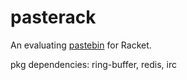 pasterack
=========

An evaluating [pastebin](http://www.pasterack.org) for Racket.

pkg dependencies: ring-buffer, redis, irc
